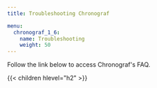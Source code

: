 ```yaml
---
title: Troubleshooting Chronograf

menu:
  chronograf_1_6:
    name: Troubleshooting
    weight: 50
---
```


Follow the link below to access Chronograf's FAQ.

{{< children hlevel="h2" >}}
